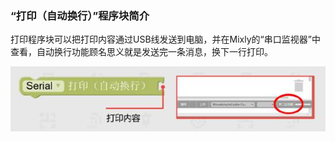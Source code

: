 ### “打印（自动换行）”程序块简介

打印程序块可以把打印内容通过USB线发送到电脑，并在Mixly的“串口监视器”中查看，自动换行功能顾名思义就是发送完一条消息，换下一行打印。

![图2.5-2](/assets/image137.jpg)

